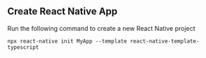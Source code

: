 ## Create React Native App 

Run the following command to create a new React Native project

```
npx react-native init MyApp --template react-native-template-typescript
```